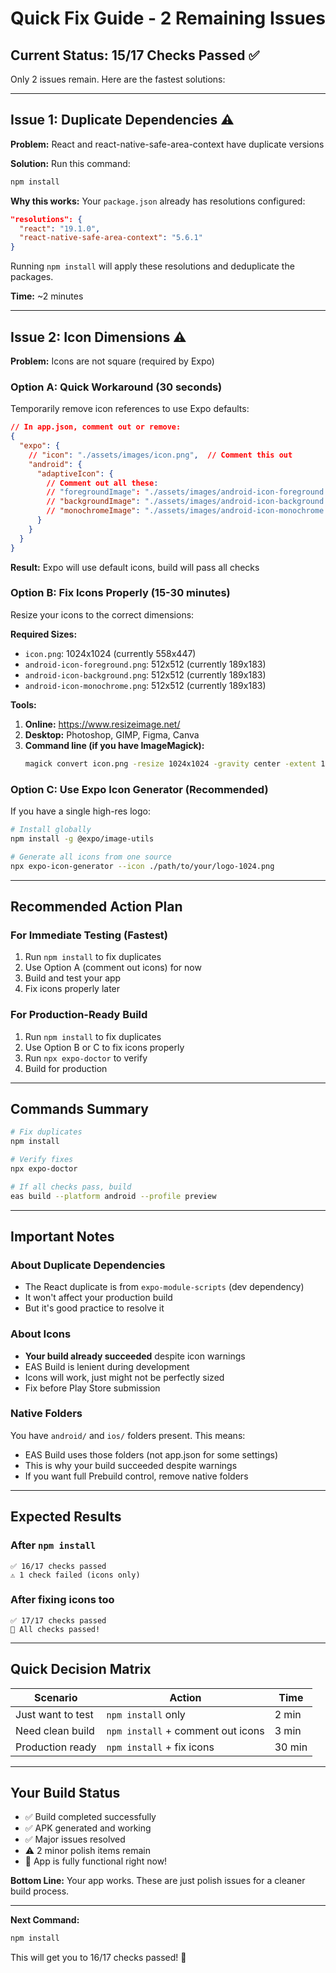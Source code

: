 # Quick Fix Guide - 2 Remaining Issues

## Current Status: 15/17 Checks Passed ✅

Only 2 issues remain. Here are the fastest solutions:

---

## Issue 1: Duplicate Dependencies ⚠️

**Problem:** React and react-native-safe-area-context have duplicate versions

**Solution:** Run this command:
```bash
npm install
```

**Why this works:**
Your `package.json` already has resolutions configured:
```json
"resolutions": {
  "react": "19.1.0",
  "react-native-safe-area-context": "5.6.1"
}
```

Running `npm install` will apply these resolutions and deduplicate the packages.

**Time:** ~2 minutes

---

## Issue 2: Icon Dimensions ⚠️

**Problem:** Icons are not square (required by Expo)

### Option A: Quick Workaround (30 seconds)
Temporarily remove icon references to use Expo defaults:

```json
// In app.json, comment out or remove:
{
  "expo": {
    // "icon": "./assets/images/icon.png",  // Comment this out
    "android": {
      "adaptiveIcon": {
        // Comment out all these:
        // "foregroundImage": "./assets/images/android-icon-foreground.png",
        // "backgroundImage": "./assets/images/android-icon-background.png",
        // "monochromeImage": "./assets/images/android-icon-monochrome.png"
      }
    }
  }
}
```

**Result:** Expo will use default icons, build will pass all checks

### Option B: Fix Icons Properly (15-30 minutes)
Resize your icons to the correct dimensions:

**Required Sizes:**
- `icon.png`: 1024x1024 (currently 558x447)
- `android-icon-foreground.png`: 512x512 (currently 189x183)
- `android-icon-background.png`: 512x512 (currently 189x183)
- `android-icon-monochrome.png`: 512x512 (currently 189x183)

**Tools:**
1. **Online:** https://www.resizeimage.net/
2. **Desktop:** Photoshop, GIMP, Figma, Canva
3. **Command line (if you have ImageMagick):**
   ```bash
   magick convert icon.png -resize 1024x1024 -gravity center -extent 1024x1024 icon-fixed.png
   ```

### Option C: Use Expo Icon Generator (Recommended)
If you have a single high-res logo:

```bash
# Install globally
npm install -g @expo/image-utils

# Generate all icons from one source
npx expo-icon-generator --icon ./path/to/your/logo-1024.png
```

---

## Recommended Action Plan

### For Immediate Testing (Fastest)
1. Run `npm install` to fix duplicates
2. Use Option A (comment out icons) for now
3. Build and test your app
4. Fix icons properly later

### For Production-Ready Build
1. Run `npm install` to fix duplicates
2. Use Option B or C to fix icons properly
3. Run `npx expo-doctor` to verify
4. Build for production

---

## Commands Summary

```bash
# Fix duplicates
npm install

# Verify fixes
npx expo-doctor

# If all checks pass, build
eas build --platform android --profile preview
```

---

## Important Notes

### About Duplicate Dependencies
- The React duplicate is from `expo-module-scripts` (dev dependency)
- It won't affect your production build
- But it's good practice to resolve it

### About Icons
- **Your build already succeeded** despite icon warnings
- EAS Build is lenient during development
- Icons will work, just might not be perfectly sized
- Fix before Play Store submission

### Native Folders
You have `android/` and `ios/` folders present. This means:
- EAS Build uses those folders (not app.json for some settings)
- This is why your build succeeded despite warnings
- If you want full Prebuild control, remove native folders

---

## Expected Results

### After `npm install`
```
✅ 16/17 checks passed
⚠️ 1 check failed (icons only)
```

### After fixing icons too
```
✅ 17/17 checks passed
🎉 All checks passed!
```

---

## Quick Decision Matrix

| Scenario | Action | Time |
|----------|--------|------|
| Just want to test | `npm install` only | 2 min |
| Need clean build | `npm install` + comment out icons | 3 min |
| Production ready | `npm install` + fix icons | 30 min |

---

## Your Build Status

- ✅ Build completed successfully
- ✅ APK generated and working
- ✅ Major issues resolved
- ⚠️ 2 minor polish items remain
- 🎯 App is fully functional right now!

**Bottom Line:** Your app works. These are just polish issues for a cleaner build process.

---

**Next Command:**
```bash
npm install
```

This will get you to 16/17 checks passed! 🚀
